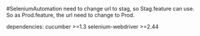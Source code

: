#SeleniumAutomation
need to change url to stag, so Stag.feature can use. So as Prod.feature, the url need to change to Prod.

dependencies:
cucumber >=1.3
selenium-webdriver >=2.44